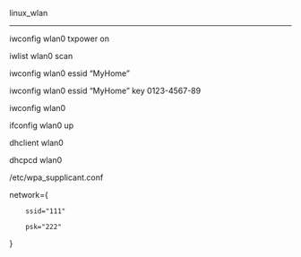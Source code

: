 linux_wlan

---

iwconfig wlan0 txpower on

iwlist wlan0 scan

iwconfig wlan0 essid “MyHome”

iwconfig wlan0 essid “MyHome” key 0123-4567-89

iwconfig wlan0

ifconfig wlan0 up

dhclient wlan0

dhcpcd wlan0

/etc/wpa_supplicant.conf

network={

        ssid="111"	

        psk="222"

}

